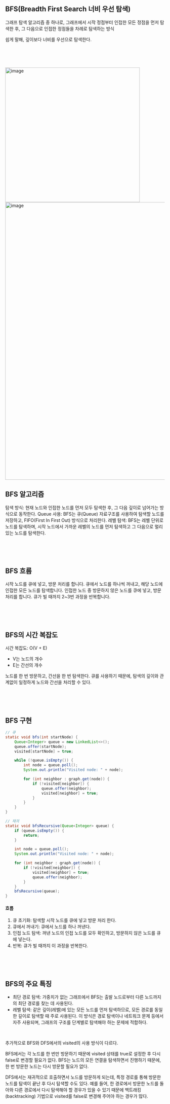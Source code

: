 ## BFS(Breadth First Search 너비 우선 탐색)

그래프 탐색 알고리즘 중 하나로, 그래프에서 시작 정점부터 인접한 모든 정점을 먼저 탐색한 후, 그 다음으로 인접한 정점들을 차례로 탐색하는 방식
  
쉽게 말해, 깊이보다 너비를 우선으로 탐색한다.

<br><br><br>

<img width="425" alt="image" src="https://github.com/user-attachments/assets/1074ea56-da8c-4e60-95c1-9ef3ddbae71c">
<img width="876" alt="image" src="https://github.com/user-attachments/assets/8aac5719-da09-41f6-bfb4-549aac9f973e">

## BFS 알고리즘
탐색 방식: 현재 노드와 인접한 노드를 먼저 모두 탐색한 후, 그 다음 깊이로 넘어가는 방식으로 동작한다.
Queue 사용: BFS는 큐(Queue) 자료구조를 사용하여 탐색할 노드를 저장하고, FIFO(First In First Out) 방식으로 처리한다.
레벨 탐색: BFS는 레벨 단위로 노드를 탐색하며, 시작 노드에서 가까운 레벨의 노드를 먼저 탐색하고 그 다음으로 멀리 있는 노드를 탐색한다.


<br><br><br>

## BFS 흐름
시작 노드를 큐에 넣고, 방문 처리를 합니다.
큐에서 노드를 하나씩 꺼내고, 해당 노드에 인접한 모든 노드를 탐색합니다.
인접한 노드 중 방문하지 않은 노드를 큐에 넣고, 방문 처리를 합니다.
큐가 빌 때까지 2~3번 과정을 반복합니다.



<br><br><br>

## BFS의 시간 복잡도
시간 복잡도: O(V + E)  

- V는 노드의 개수
- E는 간선의 개수

노드를 한 번 방문하고, 간선을 한 번 탐색한다.
큐를 사용하기 때문에, 탐색의 깊이와 관계없이 일정하게 노드와 간선을 처리할 수 있다.

<br><br><br>

## BFS 구현
```java
// 큐
static void bfs(int startNode) {
    Queue<Integer> queue = new LinkedList<>();
    queue.offer(startNode);
    visited[startNode] = true;

    while (!queue.isEmpty()) {
        int node = queue.poll();
        System.out.println("Visited node: " + node);

        for (int neighbor : graph.get(node)) {
            if (!visited[neighbor]) {
                queue.offer(neighbor);
                visited[neighbor] = true;
            }
        }
    }
}

// 재귀
static void bfsRecursive(Queue<Integer> queue) {
    if (queue.isEmpty()) {
        return;
    }

    int node = queue.poll();
    System.out.println("Visited node: " + node);

    for (int neighbor : graph.get(node)) {
        if (!visited[neighbor]) {
            visited[neighbor] = true;
            queue.offer(neighbor);
        }
    }
    bfsRecursive(queue);
}
```
#### 흐름
1. 큐 초기화: 탐색할 시작 노드를 큐에 넣고 방문 처리 한다.
2. 큐에서 꺼내기: 큐에서 노드를 하나 꺼낸다.
3. 인접 노드 탐색: 꺼낸 노드의 인접 노드를 모두 확인하고, 방문하지 않은 노드를 큐에 넣는다.
4. 반복: 큐가 빌 때까지 이 과정을 반복한다.


<br><br><br>

## BFS의 주요 특징
- 최단 경로 탐색: 가중치가 없는 그래프에서 BFS는 출발 노드로부터 다른 노드까지의 최단 경로를 찾는 데 사용된다.
- 레벨 탐색: 같은 깊이(레벨)에 있는 모든 노드를 먼저 탐색하므로, 모든 경로를 동일한 깊이로 탐색할 때 주로 사용된다.
이 방식은 경로 탐색이나 네트워크 문제 등에서 자주 사용되며, 그래프의 구조를 단계별로 탐색해야 하는 문제에 적합하다.



<br>

추가적으로 BFS와 DFS에서의 visited의 사용 방식이 다르다.

BFS에서는 각 노드를 한 번만 방문하기 때문에 visited 상태를 true로 설정한 후 다시 false로 변경할 필요가 없다. BFS는 노드의 모든 연결을 탐색하면서 진행하기 때문에, 한 번 방문한 노드는 다시 방문할 필요가 없다.
        
DFS에서는 재귀적으로 호출하면서 노드를 방문하게 되는데, 특정 경로를 통해 방문한 노드를 탐색이 끝난 후 다시 탐색할 수도 있다. 예를 들어, 한 경로에서 방문한 노드를 돌아와 다른 경로에서 다시 탐색해야 할 경우가 있을 수 있기 때문에 백트래킹(backtracking) 기법으로 visited를 false로 변경해 주어야 하는 경우가 많다.
